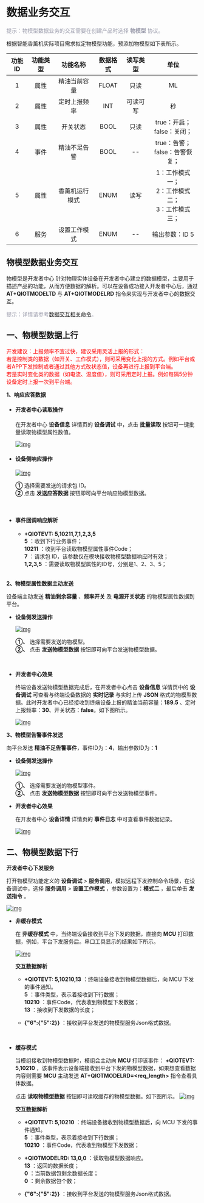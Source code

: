 # 数据业务交互

<span style='color:#999AAA'>提示：物模型数据业务的交互需要在创建产品时选择 __物模型__ 协议。 </span>

根据智能香薰机实际项目需求拟定物模型功能，预添加物模型如下表所示。

|功能ID| 功能类型 |   功能名称   | 数据格式 | 读写类型 |                             单位                              |
|:------:| :------: | :----------: | :------: | :------: | :-----------------------------------------------------------: |
|1|   属性   | 精油当前容量 |  FLOAT   |   只读   |                              ML                               |
|2|   属性   | 定时上报频率 |   INT    | 可读可写 |                              秒                               |
|3|   属性   |   开关状态   |   BOOL   |   只读   |                 true：开启；<br>false：关闭；                 |
|4|   事件   | 精油不足告警 |   BOOL   |    --    |              true：告警； <br> false：告警恢复；              |
|5|   属性   | 香薰机运行模式 |   ENUM   |    读写   |            1：工作模式一；<br> 2：工作模式二；<br>3：工作模式三；    |
|6|   服务   | 设置工作模式 |   ENUM   |    --    | 输出参数：ID 5 |


## **物模型数据业务交互**

 物模型是开发者中心 针对物理实体设备在开发者中心建立的数据模型，主要用于描述产品的功能，从而方便数据的解析。可以在设备成功接入开发者中心后，通过 __AT+QIOTMODELTD__ 与 __AT+QIOTMODELRD__ 指令来实现与开发者中心的数据交互。

<span style='color:#999AAA'>提示：详情请参考[数据交互相关命令](/deviceDevelop/DeviceAccessPlan/cellular/AT/API/cellular-at-04.md)。</span>


## __一、物模型数据上行__

<span style="color:#FF0000">开发建议：上报频率不宜过快，建议采用灵活上报的形式： <br>
若是控制类的数据（如开关、工作模式），则可采用变化上报的方式。例如平台或者APP下发控制或者通过其他方式改状态值，设备再进行上报到平台端。 <br>
若是实时变化类的数据（如电流、温度值），则可采用定时上报。例如每隔5分钟设备定时上报一次到平台端。</span>

__1、响应应答数据__ 

* #### __开发者中心读取操作__

	在开发者中心 __设备信息__ 详情页的 __设备调试__ 中，点击 __批量读取__ 按钮可一键批量读取物模型属性数值。
	
	<a data-fancybox title="img" href="/zh/deviceDevelop/develop/speediness/resource/AT/Speediness-AT-12.png">![img](/zh/deviceDevelop/develop/speediness/resource/AT/Speediness-AT-12.png)</a>
		


* #### __设备侧响应操作__

	<a data-fancybox title="img" href="/zh/deviceDevelop/develop/speediness/resource/AT/Speediness-AT-13.png">![img](/zh/deviceDevelop/develop/speediness/resource/AT/Speediness-AT-13.png)</a>

	__①__ 选择需要发送的请求包 ID。<br>
	__②__ 点击 __发送应答数据__ 按钮即可向平台响应物模型数据。

<br>

* ####   __事件回调响应解析__

  * __+QIOTEVT: 5,10211,7,1,2,3,5__<br>
	__5__ ：收到下行业务事件；<br>
	__10211__ ：收到平台读取物模型属性事件Code；<br>
	__7__ ：请求包 ID，该参数仅在模块接收物模型数据响应时有效；<br>
	__1,2,3,5__ ：需要读取物模型属性的ID号，分别是1、2、3、5；

  <br>


__2、物模型属性数据主动发送__

设备端主动发送 __精油剩余容量__ 、__频率开关__ 及 __电源开关状态__ 的物模型属性数据到平台。

* __设备侧发送操作__

	<a data-fancybox title="img" href="/zh/deviceDevelop/develop/speediness/resource/AT/Speediness-AT-14.png">![img](/zh/deviceDevelop/develop/speediness/resource/AT/Speediness-AT-14.png)</a>
	
	__①、__ 选择需要发送的物模型。	<br>
	__②、__ 点击 __发送物模型数据__ 按钮即可向平台发送物模型数据。
	
	<br>


*  __开发者中心效果__

	终端设备发送物模型数据完成后，在开发者中心点击 __设备信息__ 详情页中的 __设备调试__ 可查看与终端设备数据的 __实时记录__ 与实时上传 __JSON__ 格式的物模型数据。此时开发者中心已经接收到终端设备上报的精油当前容量：__189.5__ 、定时上报频率：__30__、开关状态：__false__。如下图所示。
	
	<a data-fancybox title="img" href="/zh/deviceDevelop/develop/speediness/resource/AT/Speediness-AT-15.png">![img](/zh/deviceDevelop/develop/speediness/resource/AT/Speediness-AT-15.png)</a>


__3、物模型告警事件发送__

向平台发送 __精油不足告警事件__，事件ID为：__4__，输出参数ID为：__1__ 

* __设备侧发送操作__

	<a data-fancybox title="img" href="/zh/deviceDevelop/develop/speediness/resource/AT/Speediness-AT-16.png">![img](/zh/deviceDevelop/develop/speediness/resource/AT/Speediness-AT-16.png)</a>

	__①、__ 选择需要发送的物模型事件。	<br>
	__②、__ 点击 __发送物模型数据__ 按钮即可向平台发送物模型事件。
	<br>

*  __开发者中心效果__

	在开发者中心 __设备详情__ 详情页的 __事件日志__ 中可查看事件数据记录。
	
	<a data-fancybox title="img" href="/zh/deviceDevelop/develop/speediness/resource/AT/Speediness-AT-17.png">![img](/zh/deviceDevelop/develop/speediness/resource/AT/Speediness-AT-17.png)</a>

## __二、物模型数据下行__

__开发者中心下发服务__

打开物模型功能定义的 __设备调试__ > __服务调用__，模拟远程下发控制命令场景，在设备调试中，选择 __服务调用__ > __设置工作模式__ ，参数设置为：__模式二__ ，最后单击 __发送指令__ 。

<a data-fancybox title="img" href="/zh/deviceDevelop/develop/speediness/resource/AT/Speediness-AT-18.png">![img](/zh/deviceDevelop/develop/speediness/resource/AT/Speediness-AT-18.png)</a>

* __非缓存模式__ 

	在 __非缓存模式__ 中，当终端设备接收到平台下发的数据，直接向 __MCU__ 打印数据，例如，平台下发服务后。串口工具显示的结果如下所示。

	<a data-fancybox title="img" href="/zh/deviceDevelop/develop/speediness/resource/AT/Speediness-AT-19.png">![img](/zh/deviceDevelop/develop/speediness/resource/AT/Speediness-AT-19.png)</a>

	__交互数据解析__	

	* __+QIOTEVT: 5,10210,13__ ：终端设备接收到物模型数据后，向 MCU 下发的事件通知。<br>
		__5__ ：事件类型，表示着接收到下行数据；<br>
		__10210__ ：事件Code，代表收到物模型下发数据；<br>
		__13__ ：接收到下发数据的长度；<br>

	* __{"6":{"5":2}}__ ：接收到平台发送的物模型服务Json格式数据。

	<br>

* __缓存模式__

	当模组接收到物模型数据时，模组会主动向 __MCU__ 打印该事件： __+QIOTEVT: 5,10210__ ，该事件表示设备端接收到平台下发的物模型数据，如果想查看数据内容则需要 __MCU__ 主动发送 __AT+QIOTMODELRD=\<req_length\>__ 指令查看具体数据。

	点击 __读取物模型数据__ 按钮即可读取缓存的物模型数据。如下图所示。
	<a data-fancybox title="img" href="/zh/deviceDevelop/develop/speediness/resource/AT/Speediness-AT-20.png">![img](/zh/deviceDevelop/develop/speediness/resource/AT/Speediness-AT-20.png)</a>

	__交互数据解析__

	* __+QIOTEVT: 5,10210__  ：终端设备接收到物模型数据后，向 MCU 下发的事件通知。<br>
		__5__ ：事件类型，表示着接收到下行数据；<br>
		__10210__ ：事件Code，代表收到物模型下发数据；<br>

	* __+QIOTMODELRD: 13,0,0__ ：读取物模型数据响应。<br>
		__13__ ：返回的数据长度；<br>
		__0__ ：当前数据包剩余数据长度；<br>
		__0__ ：剩余数据包个数；<br>

	* __{"6":{"5":2}}__ ：接收到平台发送的物模型服务Json格式数据。


<br>


